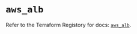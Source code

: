# `aws_alb`

Refer to the Terraform Registory for docs: [`aws_alb`](https://registry.terraform.io/providers/hashicorp/aws/4.66.1/docs/resources/alb).
